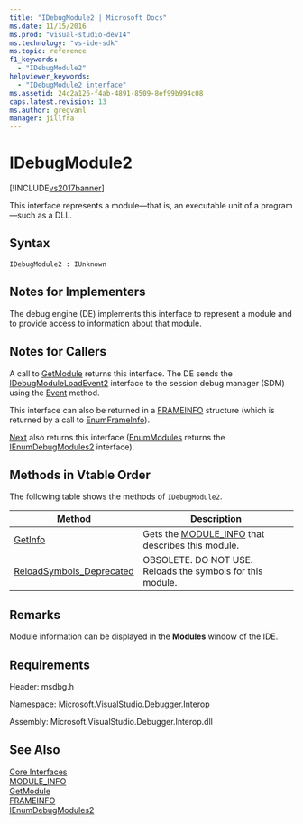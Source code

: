 ```yaml
---
title: "IDebugModule2 | Microsoft Docs"
ms.date: 11/15/2016
ms.prod: "visual-studio-dev14"
ms.technology: "vs-ide-sdk"
ms.topic: reference
f1_keywords: 
  - "IDebugModule2"
helpviewer_keywords: 
  - "IDebugModule2 interface"
ms.assetid: 24c2a126-f4ab-4891-8509-8ef99b994c08
caps.latest.revision: 13
ms.author: gregvanl
manager: jillfra
---
```

# IDebugModule2
[!INCLUDE[vs2017banner](../../../includes/vs2017banner.md)]

This interface represents a module—that is, an executable unit of a program—such as a DLL.  
  
## Syntax  
  
```  
IDebugModule2 : IUnknown  
```  
  
## Notes for Implementers  
 The debug engine (DE) implements this interface to represent a module and to provide access to information about that module.  
  
## Notes for Callers  
 A call to [GetModule](../../../extensibility/debugger/reference/idebugmoduleloadevent2-getmodule.md) returns this interface. The DE sends the [IDebugModuleLoadEvent2](../../../extensibility/debugger/reference/idebugmoduleloadevent2.md) interface to the session debug manager (SDM) using the [Event](../../../extensibility/debugger/reference/idebugeventcallback2-event.md) method.  
  
 This interface can also be returned in a [FRAMEINFO](../../../extensibility/debugger/reference/frameinfo.md) structure (which is returned by a call to [EnumFrameInfo](../../../extensibility/debugger/reference/idebugthread2-enumframeinfo.md)).  
  
 [Next](../../../extensibility/debugger/reference/ienumdebugmodules2-next.md) also returns this interface ([EnumModules](../../../extensibility/debugger/reference/idebugprogram2-enummodules.md) returns the [IEnumDebugModules2](../../../extensibility/debugger/reference/ienumdebugmodules2.md) interface).  
  
## Methods in Vtable Order  
 The following table shows the methods of `IDebugModule2`.  
  
|Method|Description|  
|------------|-----------------|  
|[GetInfo](../../../extensibility/debugger/reference/idebugmodule2-getinfo.md)|Gets the [MODULE_INFO](../../../extensibility/debugger/reference/module-info.md) that describes this module.|  
|[ReloadSymbols_Deprecated](../../../extensibility/debugger/reference/idebugmodule2-reloadsymbols-deprecated.md)|OBSOLETE. DO NOT USE. Reloads the symbols for this module.|  
  
## Remarks  
 Module information can be displayed in the **Modules** window of the IDE.  
  
## Requirements  
 Header: msdbg.h  
  
 Namespace: Microsoft.VisualStudio.Debugger.Interop  
  
 Assembly: Microsoft.VisualStudio.Debugger.Interop.dll  
  
## See Also  
 [Core Interfaces](../../../extensibility/debugger/reference/core-interfaces.md)   
 [MODULE_INFO](../../../extensibility/debugger/reference/module-info.md)   
 [GetModule](../../../extensibility/debugger/reference/idebugmoduleloadevent2-getmodule.md)   
 [FRAMEINFO](../../../extensibility/debugger/reference/frameinfo.md)   
 [IEnumDebugModules2](../../../extensibility/debugger/reference/ienumdebugmodules2.md)
